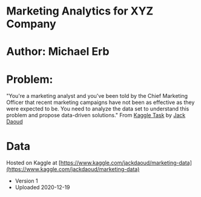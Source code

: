 # Marketing Analytics for XYZ Company

# Author: Michael Erb

# Problem:
"You're a marketing analyst and you've been told by the Chief Marketing Officer that recent marketing campaigns have not been as effective as they were expected to be. You need to analyze the data set to understand this problem and propose data-driven solutions." From [Kaggle Task](https://www.kaggle.com/jackdaoud/marketing-data/tasks?taskId=2986)  by [Jack Daoud](https://www.kaggle.com/jackdaoud)

# Data

Hosted on Kaggle at [https://www.kaggle.com/jackdaoud/marketing-data](https://www.kaggle.com/jackdaoud/marketing-data)
* Version 1
* Uploaded 2020-12-19
